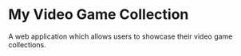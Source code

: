# My Video Game Collection
A web application which allows users to showcase their video game collections.
